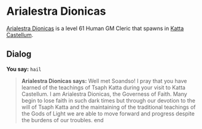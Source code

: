 # Arialestra Dionicas



[Arialestra Dionicas](/npc/160151) is a level 61 Human GM Cleric that spawns in [Katta Castellum](/zone/160).



## Dialog

**You say:** `hail`



>**Arialestra Dionicas says:** Well met Soandso! I pray that you have learned of the teachings of Tsaph Katta during your visit to Katta Castellum. I am Arialestra Dionicas, the Governess of Faith. Many begin to lose faith in such dark times but through our devotion to the will of Tsaph Katta and the maintaining of the traditional teachings of the Gods of Light we are able to move forward and progress despite the burdens of our troubles.
end
